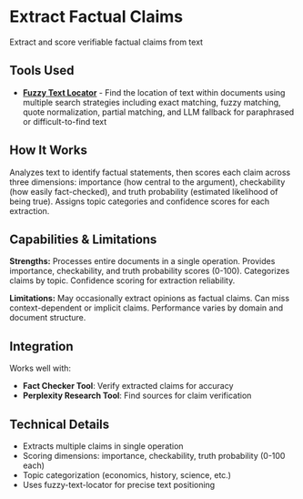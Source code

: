 # Extract Factual Claims

Extract and score verifiable factual claims from text

## Tools Used

- **[Fuzzy Text Locator](/tools/fuzzy-text-locator)** - Find the location of text within documents using multiple search strategies including exact matching, fuzzy matching, quote normalization, partial matching, and LLM fallback for paraphrased or difficult-to-find text

## How It Works

Analyzes text to identify factual statements, then scores each claim across three dimensions: importance (how central to the argument), checkability (how easily fact-checked), and truth probability (estimated likelihood of being true). Assigns topic categories and confidence scores for each extraction.

## Capabilities & Limitations

**Strengths:** Processes entire documents in a single operation. Provides importance, checkability, and truth probability scores (0-100). Categorizes claims by topic. Confidence scoring for extraction reliability.

**Limitations:** May occasionally extract opinions as factual claims. Can miss context-dependent or implicit claims. Performance varies by domain and document structure.

## Integration

Works well with:
- **Fact Checker Tool**: Verify extracted claims for accuracy
- **Perplexity Research Tool**: Find sources for claim verification

## Technical Details

- Extracts multiple claims in single operation
- Scoring dimensions: importance, checkability, truth probability (0-100 each)
- Topic categorization (economics, history, science, etc.)
- Uses fuzzy-text-locator for precise text positioning
